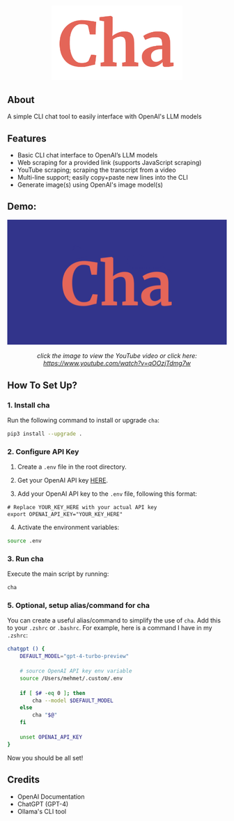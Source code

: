 <p align="center">
  <img width="300" src="./assets/logo.png">
</p>

## About

A simple CLI chat tool to easily interface with OpenAI's LLM models

## Features

- Basic CLI chat interface to OpenAI’s LLM models
- Web scraping for a provided link (supports JavaScript scraping)
- YouTube scraping; scraping the transcript from a video
- Multi-line support; easily copy+paste new lines into the CLI
- Generate image(s) using OpenAI's image model(s)

## Demo:

<div align="center">

[![Demo Video](./assets/thumbnail.png)](https://www.youtube.com/watch?v=qOOzjTdmg7w)

*click the image to view the YouTube video or click here: https://www.youtube.com/watch?v=qOOzjTdmg7w*

</div>

## How To Set Up?

### 1. Install cha

Run the following command to install or upgrade `cha`:

```bash
pip3 install --upgrade .
```

### 2. Configure API Key

1. Create a `.env` file in the root directory.

2. Get your OpenAI API key [HERE](https://platform.openai.com/api-keys).

3. Add your OpenAI API key to the `.env` file, following this format:

```env
# Replace YOUR_KEY_HERE with your actual API key
export OPENAI_API_KEY="YOUR_KEY_HERE"
```

4. Activate the environment variables:

```bash
source .env
```

### 3. Run cha

Execute the main script by running:

```bash
cha
```

### 5. Optional, setup alias/command for cha

You can create a useful alias/command to simplify the use of `cha`. Add this to your `.zshrc` or `.bashrc`. For example, here is a command I have in my `.zshrc`:

```bash
chatgpt () {
    DEFAULT_MODEL="gpt-4-turbo-preview"
    
    # source OpenAI API key env variable
    source /Users/mehmet/.custom/.env

    if [ $# -eq 0 ]; then
        cha --model $DEFAULT_MODEL
    else
        cha "$@"
    fi

    unset OPENAI_API_KEY
}
```

Now you should be all set!

## Credits

- OpenAI Documentation
- ChatGPT (GPT-4)
- Ollama's CLI tool

